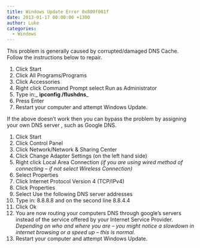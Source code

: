```yaml
---
title: Windows Update Error 0x800f081f
date: 2013-01-17 00:00:00 +1300
author: Luke
categories:
  - Windows
---
```


This problem is generally caused by corrupted/damaged DNS Cache. Follow the instructions below to repair.

  1. Click Start
  2. Click All Programs/Programs
  3. Click Accessories
  4. Right click Command Prompt select Run as Administrator
  5. Type in:_ **ipconfig /flushdns**_
  6. Press Enter
  7. Restart your computer and attempt Windows Update.


If the above doesn’t work then you can bypass the problem by assigning your own DNS server , such as Google DNS.

  1. Click Start
  2. Click Control Panel
  3. Click Network/Network & Sharing Center
  4. Click Change Adapter Settings (on the left hand side)
  5. Right click Local Area Connection _(if you are using wired method of connecting – if not select Wireless Connection)_
  6. Select Properties
  7. Click Internet Protocol Version 4 (TCP/IPv4)
  8. Click Properties
  9. Select Use the following DNS server addresses
 10. Type in: 8.8.8.8 and on the second line 8.8.4.4
 11. Click Ok
 12. You are now routing your computers DNS through google’s servers instead of the service offered by your Internet Service Provider. _Depending on who and where you are – you might notice a slowdown in internet browsing or a speed up – this is normal._
 13. Restart your computer and attempt Windows Update.
